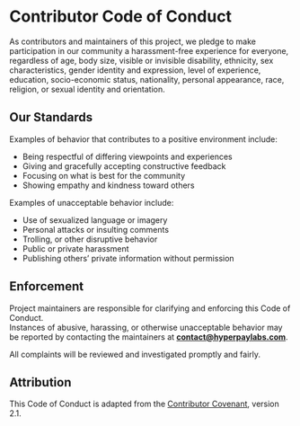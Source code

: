 # Contributor Code of Conduct

As contributors and maintainers of this project, we pledge to make participation in our community a harassment-free experience for everyone, regardless of age, body size, visible or invisible disability, ethnicity, sex characteristics, gender identity and expression, level of experience, education, socio-economic status, nationality, personal appearance, race, religion, or sexual identity and orientation.

## Our Standards

Examples of behavior that contributes to a positive environment include:

- Being respectful of differing viewpoints and experiences  
- Giving and gracefully accepting constructive feedback  
- Focusing on what is best for the community  
- Showing empathy and kindness toward others  

Examples of unacceptable behavior include:

- Use of sexualized language or imagery  
- Personal attacks or insulting comments  
- Trolling, or other disruptive behavior  
- Public or private harassment  
- Publishing others’ private information without permission  

## Enforcement

Project maintainers are responsible for clarifying and enforcing this Code of Conduct.  
Instances of abusive, harassing, or otherwise unacceptable behavior may be reported by contacting the maintainers at **contact@hyperpaylabs.com**.  

All complaints will be reviewed and investigated promptly and fairly.

## Attribution

This Code of Conduct is adapted from the [Contributor Covenant](https://www.contributor-covenant.org/), version 2.1.
